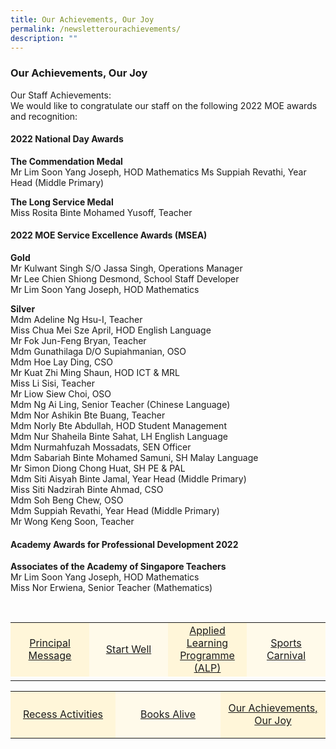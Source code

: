 ```yaml
---
title: Our Achievements, Our Joy
permalink: /newsletterourachievements/
description: ""
---
```

### Our Achievements, Our Joy

Our Staff Achievements:<br>
We would like to congratulate our staff on the following 2022 MOE awards and recognition:

#### 2022 National Day Awards

<b>The Commendation Medal</b><br>
Mr Lim Soon Yang Joseph, HOD Mathematics
Ms Suppiah Revathi, Year Head (Middle Primary)

<b>The Long Service Medal</b><br>
Miss Rosita Binte Mohamed Yusoff, Teacher

#### 2022 MOE Service Excellence Awards (MSEA)

<b>Gold</b><br>
Mr Kulwant Singh S/O Jassa Singh, Operations Manager<br>
Mr Lee Chien Shiong Desmond, School Staff Developer<br>
Mr Lim Soon Yang Joseph, HOD Mathematics


<b>Silver</b><br>
Mdm Adeline Ng Hsu-I, Teacher<br>
Miss Chua Mei Sze April, HOD English Language<br>
Mr Fok Jun-Feng Bryan, Teacher<br>
Mdm Gunathilaga D/O Supiahmanian, OSO<br>
Mdm Hoe Lay Ding, CSO<br>
Mr Kuat Zhi Ming Shaun, HOD ICT &amp; MRL<br>
Miss Li Sisi, Teacher<br>
Mr Liow Siew Choi, OSO<br>
Mdm Ng Ai Ling, Senior Teacher (Chinese Language)<br>
Mdm Nor Ashikin Bte Buang, Teacher<br>
Mdm Norly Bte Abdullah, HOD Student Management<br>
Mdm Nur Shaheila Binte Sahat, LH English Language<br>
Mdm Nurmahfuzah Mossadats, SEN Officer<br>
Mdm Sabariah Binte Mohamed Samuni, SH Malay Language<br>
Mr Simon Diong Chong Huat, SH PE &amp; PAL<br>
Mdm Siti Aisyah Binte Jamal, Year Head (Middle Primary)<br>
Miss Siti Nadzirah Binte Ahmad, CSO<br>
Mdm Soh Beng Chew, OSO<br>
Mdm Suppiah Revathi, Year Head (Middle Primary)<br>
Mr Wong Keng Soon, Teacher<br>


#### Academy Awards for Professional Development 2022

<b>Associates of the Academy of Singapore Teachers </b><br>
Mr Lim Soon Yang Joseph, HOD Mathematics<br>
Miss Nor Erwiena, Senior Teacher (Mathematics)


<br>
<table style="width: 100%;" border="0">
<tbody>
<tr style="height: 75px;"><td style="text-align: center; width: 25%; vertical-align: middle;background-color: #FFF6D9; border-color: white;"><a href="/newsletterprincipalmessage/">Principal Message</a></td>
<td style="text-align: center; width: 25%; vertical-align: middle;background-color: #FFFAEA; border-color: white;"><a href="/newsletterstartwell">Start Well </a></td>
<td style="text-align: center; width: 25%; vertical-align: middle;background-color: #FFF6D9; border-color: white;"><a href="/newsletteralp">Applied Learning Programme (ALP)</a></td>
<td style="text-align: center; width: 25%; vertical-align: middle; background-color: #FFFAEA; border-color: white;"><a href="/newslettersportcarnival">Sports Carnival</a></td>
	</tr><tr><td></td></tr></tbody>
</table>
	
<table style="width: 100%;" border="0">
<tbody>
<tr style="height: 75px;"><td style="text-align: center; width: 33%; vertical-align: middle;background-color: #FFF6D9; border-color: white;"><a href="/newsletterrecessactivities">Recess Activities</a></td>
<td style="text-align: center; width: 33%; vertical-align: middle; background-color: #FFFAEA; border-color: white;"><a href="/newsletterbooksalive">Books Alive</a></td>
<td style="text-align: center; width: 33%; vertical-align: middle;background-color: #FFF6D9; border-color: white;"><a href="/newsletterourachievements">Our Achievements, Our Joy</a></td>
</tr></tbody>
</table>